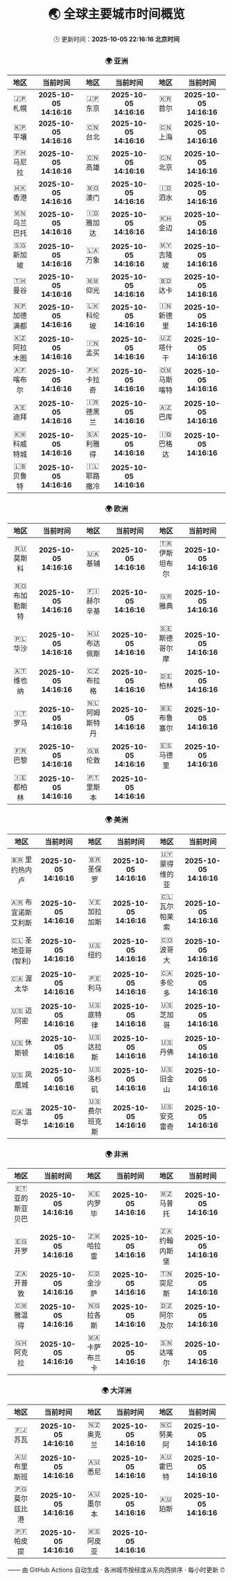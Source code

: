 <!-- GENERATED_BY_GMC_SCRIPT -->
<div align="center">

# 🌏 全球主要城市时间概览

🕒 更新时间：**2025-10-05 22:16:16 北京时间**

### 🌍 亚洲

| 地区 | 当前时间 | 地区 | 当前时间 | 地区 | 当前时间 |
| :--: | :--: | :--: | :--: | :--: | :--: |
| 🇯🇵 札幌 | **2025-10-05 14:16:16** | 🇯🇵 东京 | **2025-10-05 14:16:16** | 🇰🇷 首尔 | **2025-10-05 14:16:16** |
| 🇰🇵 平壤 | **2025-10-05 14:16:16** | 🇨🇳 台北 | **2025-10-05 14:16:16** | 🇨🇳 上海 | **2025-10-05 14:16:16** |
| 🇵🇭 马尼拉 | **2025-10-05 14:16:16** | 🇨🇳 高雄 | **2025-10-05 14:16:16** | 🇨🇳 北京 | **2025-10-05 14:16:16** |
| 🇭🇰 香港 | **2025-10-05 14:16:16** | 🇲🇴 澳门 | **2025-10-05 14:16:16** | 🇮🇩 泗水 | **2025-10-05 14:16:16** |
| 🇲🇳 乌兰巴托 | **2025-10-05 14:16:16** | 🇮🇩 雅加达 | **2025-10-05 14:16:16** | 🇰🇭 金边 | **2025-10-05 14:16:16** |
| 🇸🇬 新加坡 | **2025-10-05 14:16:16** | 🇱🇦 万象 | **2025-10-05 14:16:16** | 🇲🇾 吉隆坡 | **2025-10-05 14:16:16** |
| 🇹🇭 曼谷 | **2025-10-05 14:16:16** | 🇲🇲 仰光 | **2025-10-05 14:16:16** | 🇧🇩 达卡 | **2025-10-05 14:16:16** |
| 🇳🇵 加德满都 | **2025-10-05 14:16:16** | 🇱🇰 科伦坡 | **2025-10-05 14:16:16** | 🇮🇳 新德里 | **2025-10-05 14:16:16** |
| 🇰🇿 阿拉木图 | **2025-10-05 14:16:16** | 🇮🇳 孟买 | **2025-10-05 14:16:16** | 🇺🇿 塔什干 | **2025-10-05 14:16:16** |
| 🇦🇫 喀布尔 | **2025-10-05 14:16:16** | 🇵🇰 卡拉奇 | **2025-10-05 14:16:16** | 🇴🇲 马斯喀特 | **2025-10-05 14:16:16** |
| 🇦🇪 迪拜 | **2025-10-05 14:16:16** | 🇮🇷 德黑兰 | **2025-10-05 14:16:16** | 🇦🇿 巴库 | **2025-10-05 14:16:16** |
| 🇰🇼 科威特城 | **2025-10-05 14:16:16** | 🇸🇦 利雅得 | **2025-10-05 14:16:16** | 🇮🇶 巴格达 | **2025-10-05 14:16:16** |
| 🇱🇧 贝鲁特 | **2025-10-05 14:16:16** | 🇮🇱 耶路撒冷 | **2025-10-05 14:16:16** |   |   |

### 🌍 欧洲

| 地区 | 当前时间 | 地区 | 当前时间 | 地区 | 当前时间 |
| :--: | :--: | :--: | :--: | :--: | :--: |
| 🇷🇺 莫斯科 | **2025-10-05 14:16:16** | 🇺🇦 基辅 | **2025-10-05 14:16:16** | 🇹🇷 伊斯坦布尔 | **2025-10-05 14:16:16** |
| 🇷🇴 布加勒斯特 | **2025-10-05 14:16:16** | 🇫🇮 赫尔辛基 | **2025-10-05 14:16:16** | 🇬🇷 雅典 | **2025-10-05 14:16:16** |
| 🇵🇱 华沙 | **2025-10-05 14:16:16** | 🇭🇺 布达佩斯 | **2025-10-05 14:16:16** | 🇸🇪 斯德哥尔摩 | **2025-10-05 14:16:16** |
| 🇦🇹 维也纳 | **2025-10-05 14:16:16** | 🇨🇿 布拉格 | **2025-10-05 14:16:16** | 🇩🇪 柏林 | **2025-10-05 14:16:16** |
| 🇮🇹 罗马 | **2025-10-05 14:16:16** | 🇳🇱 阿姆斯特丹 | **2025-10-05 14:16:16** | 🇧🇪 布鲁塞尔 | **2025-10-05 14:16:16** |
| 🇫🇷 巴黎 | **2025-10-05 14:16:16** | 🇬🇧 伦敦 | **2025-10-05 14:16:16** | 🇪🇸 马德里 | **2025-10-05 14:16:16** |
| 🇮🇪 都柏林 | **2025-10-05 14:16:16** | 🇵🇹 里斯本 | **2025-10-05 14:16:16** |   |   |

### 🌍 美洲

| 地区 | 当前时间 | 地区 | 当前时间 | 地区 | 当前时间 |
| :--: | :--: | :--: | :--: | :--: | :--: |
| 🇧🇷 里约热内卢 | **2025-10-05 14:16:16** | 🇧🇷 圣保罗 | **2025-10-05 14:16:16** | 🇺🇾 蒙得维的亚 | **2025-10-05 14:16:16** |
| 🇦🇷 布宜诺斯艾利斯 | **2025-10-05 14:16:16** | 🇻🇪 加拉加斯 | **2025-10-05 14:16:16** | 🇨🇱 瓦尔帕莱索 | **2025-10-05 14:16:16** |
| 🇨🇱 圣地亚哥(智利) | **2025-10-05 14:16:16** | 🇺🇸 纽约 | **2025-10-05 14:16:16** | 🇨🇴 波哥大 | **2025-10-05 14:16:16** |
| 🇨🇦 渥太华 | **2025-10-05 14:16:16** | 🇵🇪 利马 | **2025-10-05 14:16:16** | 🇨🇦 多伦多 | **2025-10-05 14:16:16** |
| 🇺🇸 迈阿密 | **2025-10-05 14:16:16** | 🇺🇸 底特律 | **2025-10-05 14:16:16** | 🇺🇸 芝加哥 | **2025-10-05 14:16:16** |
| 🇺🇸 休斯顿 | **2025-10-05 14:16:16** | 🇺🇸 达拉斯 | **2025-10-05 14:16:16** | 🇺🇸 丹佛 | **2025-10-05 14:16:16** |
| 🇺🇸 凤凰城 | **2025-10-05 14:16:16** | 🇺🇸 洛杉矶 | **2025-10-05 14:16:16** | 🇺🇸 旧金山 | **2025-10-05 14:16:16** |
| 🇨🇦 温哥华 | **2025-10-05 14:16:16** | 🇺🇸 费尔班克斯 | **2025-10-05 14:16:16** | 🇺🇸 安克雷奇 | **2025-10-05 14:16:16** |

### 🌍 非洲

| 地区 | 当前时间 | 地区 | 当前时间 | 地区 | 当前时间 |
| :--: | :--: | :--: | :--: | :--: | :--: |
| 🇪🇹 亚的斯亚贝巴 | **2025-10-05 14:16:16** | 🇰🇪 内罗毕 | **2025-10-05 14:16:16** | 🇲🇿 马普托 | **2025-10-05 14:16:16** |
| 🇪🇬 开罗 | **2025-10-05 14:16:16** | 🇿🇼 哈拉雷 | **2025-10-05 14:16:16** | 🇿🇦 约翰内斯堡 | **2025-10-05 14:16:16** |
| 🇿🇦 开普敦 | **2025-10-05 14:16:16** | 🇨🇩 金沙萨 | **2025-10-05 14:16:16** | 🇹🇳 突尼斯 | **2025-10-05 14:16:16** |
| 🇨🇲 雅温得 | **2025-10-05 14:16:16** | 🇳🇬 拉各斯 | **2025-10-05 14:16:16** | 🇩🇿 阿尔及尔 | **2025-10-05 14:16:16** |
| 🇬🇭 阿克拉 | **2025-10-05 14:16:16** | 🇲🇦 卡萨布兰卡 | **2025-10-05 14:16:16** | 🇸🇳 达喀尔 | **2025-10-05 14:16:16** |

### 🌍 大洋洲

| 地区 | 当前时间 | 地区 | 当前时间 | 地区 | 当前时间 |
| :--: | :--: | :--: | :--: | :--: | :--: |
| 🇫🇯 苏瓦 | **2025-10-05 14:16:16** | 🇳🇿 奥克兰 | **2025-10-05 14:16:16** | 🇳🇨 努美阿 | **2025-10-05 14:16:16** |
| 🇦🇺 布里斯班 | **2025-10-05 14:16:16** | 🇦🇺 悉尼 | **2025-10-05 14:16:16** | 🇦🇺 霍巴特 | **2025-10-05 14:16:16** |
| 🇵🇬 莫尔兹比港 | **2025-10-05 14:16:16** | 🇦🇺 墨尔本 | **2025-10-05 14:16:16** | 🇦🇺 珀斯 | **2025-10-05 14:16:16** |
| 🇵🇫 帕皮提 | **2025-10-05 14:16:16** | 🇼🇸 阿皮亚 | **2025-10-05 14:16:16** |   |   |

—— 由 GitHub Actions 自动生成 · 各洲城市按经度从东向西排序 · 每小时更新 ⏰

</div>
